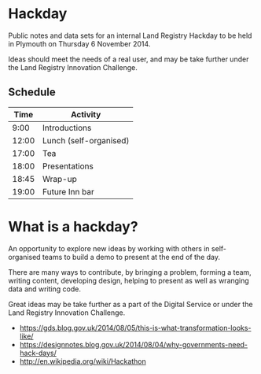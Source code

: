 # Hackday

Public notes and data sets for an internal Land Registry Hackday to be held in Plymouth on Thursday 6 November 2014.

Ideas should meet the needs of a real user, and may be take further under the Land Registry Innovation Challenge.

## Schedule

Time | Activity
-----|---------
9:00 | Introductions
12:00 | Lunch (self-organised)
17:00 | Tea
18:00 | Presentations
18:45 | Wrap-up
19:00 | Future Inn bar

# What is a hackday?

An opportunity to explore new ideas by working with others in self-organised teams to build a demo to present at the end of the day.

There are many ways to contribute, by bringing a problem, forming a team, writing content, developing design, helping to present as well as wranging data and writing code.

Great ideas may be take further as a part of the Digital Service or under the Land Registry Innovation Challenge.

* https://gds.blog.gov.uk/2014/08/05/this-is-what-transformation-looks-like/
* https://designnotes.blog.gov.uk/2014/08/04/why-governments-need-hack-days/ 
* http://en.wikipedia.org/wiki/Hackathon
